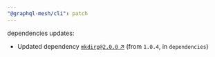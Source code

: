```yaml
---
"@graphql-mesh/cli": patch
---
```

dependencies updates:
  - Updated dependency [`mkdirp@2.0.0` ↗︎](https://www.npmjs.com/package/mkdirp/v/2.0.0) (from `1.0.4`, in `dependencies`)
